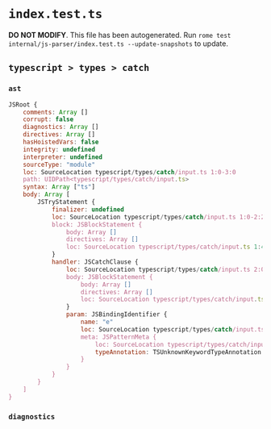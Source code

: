 # `index.test.ts`

**DO NOT MODIFY**. This file has been autogenerated. Run `rome test internal/js-parser/index.test.ts --update-snapshots` to update.

## `typescript > types > catch`

### `ast`

```javascript
JSRoot {
	comments: Array []
	corrupt: false
	diagnostics: Array []
	directives: Array []
	hasHoistedVars: false
	integrity: undefined
	interpreter: undefined
	sourceType: "module"
	loc: SourceLocation typescript/types/catch/input.ts 1:0-3:0
	path: UIDPath<typescript/types/catch/input.ts>
	syntax: Array ["ts"]
	body: Array [
		JSTryStatement {
			finalizer: undefined
			loc: SourceLocation typescript/types/catch/input.ts 1:0-2:21
			block: JSBlockStatement {
				body: Array []
				directives: Array []
				loc: SourceLocation typescript/types/catch/input.ts 1:4-1:6
			}
			handler: JSCatchClause {
				loc: SourceLocation typescript/types/catch/input.ts 2:0-2:21
				body: JSBlockStatement {
					body: Array []
					directives: Array []
					loc: SourceLocation typescript/types/catch/input.ts 2:19-2:21
				}
				param: JSBindingIdentifier {
					name: "e"
					loc: SourceLocation typescript/types/catch/input.ts 2:7-2:17
					meta: JSPatternMeta {
						loc: SourceLocation typescript/types/catch/input.ts 2:7-2:17
						typeAnnotation: TSUnknownKeywordTypeAnnotation {loc: SourceLocation typescript/types/catch/input.ts 2:10-2:17}
					}
				}
			}
		}
	]
}
```

### `diagnostics`

```

```
